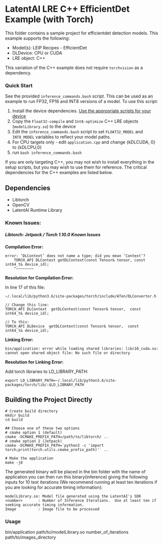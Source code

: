 # LatentAI LRE C++ EfficientDet Example (with Torch)
This folder contains a sample project for efficientdet detection models.  This example supports the following:

- Model(s): LEIP Recipes - EfficientDet
- DLDevice: CPU or CUDA
- LRE object: C++

This variation of the C++ example does not require `torchvision` as a dependency.

### Quick Start
See the provided `inference_commands.bash` script.  This can be used as an example to run FP32, FP16 and INT8 versions of a model.  To use this script:

1. Install the device dependencies.  [Use the appropriate scripts for your device](../../../setup_scripts)
2. Copy the `Float32-compile` and `Int8-optimize` C++ LRE objects (`modelLibrary.so`) to the device
3. Edit the `inference_commands.bash` script to set `FLOAT32_MODEL` and `INT8_MODEL` variables to reflect your model paths.
4. For CPU targets only - edit `application.cpp` and change {kDLCUDA, 0} to {kDLCPU,0}
5. run `bash inference_commands.bash`


If you are only targeting C++, you may not wish to install everything in the setup scripts, but you may wish to use them for reference. The critical dependencies for the C++ examples are listed below.

## Dependencies
- Libtorch
- OpenCV
- LatentAI Runtime Library

### Known Issues:

##### Libtorch: Jetpack / Torch 1.10.0 Known Issues

 **Compilation Error:**

```
error: ‘DLContext’ does not name a type; did you mean ‘Context’?  
    TORCH_API DLContext getDLContext(const Tensor& tensor, const int64_t& device_id);  
    ^~~~~~~~~
```
**Resolution for Compilation Error:**

  In line 17 of this file:
  
  `~/.local/lib/python3.6/site-packages/torch/include/ATen/DLConvertor.h`
```
// Change this line:
TORCH_API DLContext  getDLContext(const Tensor& tensor,  const  int64_t& device_id);

// To this:
TORCH_API DLDevice  getDLContext(const Tensor& tensor,  const  int64_t& device_id);
```
**Linking Error:**

```bin/application: error while loading shared libraries: libc10_cuda.so: cannot open shared object file: No such file or directory```
  
**Resolution for Linking Error:**

Add torch libraries to LD_LIBRARY_PATH:

```
export LD_LIBRARY_PATH=~/.local/lib/python3.6/site-packages/torch/lib/:$LD_LIBRARY_PATH
```




## Building the Project Directly
```
# Create build directory
mkdir build 
cd build

## Choose one of these two options
# cmake option 1 (default)
cmake -DCMAKE_PREFIX_PATH=/path/to/libtorch/ .. 
# cmake option 2 (Jetpack)
cmake -DCMAKE_PREFIX_PATH=`python3 -c 'import torch;print(torch.utils.cmake_prefix_path)'` ..

# Make the application
make -j8
```
The generated binary will be placed in the bin folder with the name of application you can then run this binary(inference) giving the following inputs for 10 test iterations (We recommend running at least ten iterations if you are looking for accurate timing information):
```
modelLibrary.so: Model file generated using the LatentAI's SDK
<number>       : Number of Inference Iterations.  Use at least ten if seeking accurate timing information.
Image          : Image file to be processed
```
### Usage
bin/application path/to/modelLibrary.so number_of_iterations path/to/images_directory 

